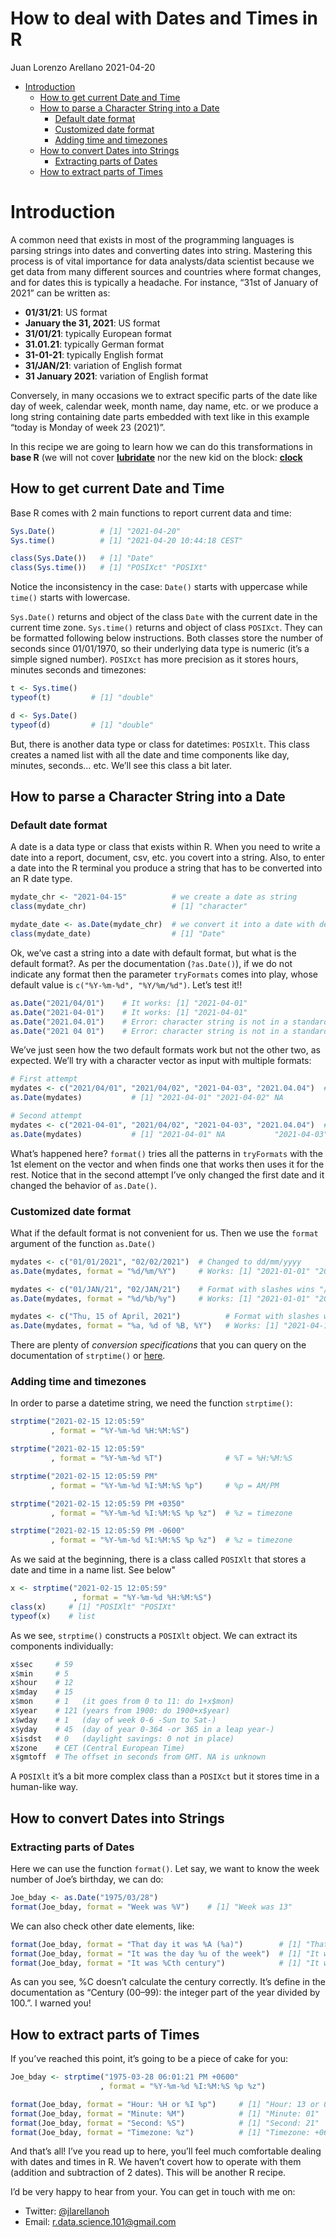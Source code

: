 How to deal with Dates and Times in R
================
Juan Lorenzo Arellano
2021-04-20

-   [Introduction](#introduction)
    -   [How to get current Date and
        Time](#how-to-get-current-date-and-time)
    -   [How to parse a Character String into a
        Date](#how-to-parse-a-character-string-into-a-date)
        -   [Default date format](#default-date-format)
        -   [Customized date format](#customized-date-format)
        -   [Adding time and timezones](#adding-time-and-timezones)
    -   [How to convert Dates into
        Strings](#how-to-convert-dates-into-strings)
        -   [Extracting parts of Dates](#extracting-parts-of-dates)
    -   [How to extract parts of Times](#how-to-extract-parts-of-times)

# Introduction

A common need that exists in most of the programming languages is
parsing strings into dates and converting dates into string. Mastering
this process is of vital importance for data analysts/data scientist
because we get data from many different sources and countries where
format changes, and for dates this is typically a headache. For
instance, “31st of January of 2021” can be written as:

-   **01/31/21**: US format
-   **January the 31, 2021**: US format
-   **31/01/21**: typically European format
-   **31.01.21**: typically German format
-   **31-01-21**: typically English format
-   **31/JAN/21**: variation of English format
-   **31 January 2021**: variation of English format

Conversely, in many occasions we to extract specific parts of the date
like day of week, calendar week, month name, day name, etc. or we
produce a long string containing date parts embedded with text like in
this example “today is Monday of week 23 (2021)”.

In this recipe we are going to learn how we can do this transformations
in **base R** (we will not cover
[**lubridate**](https://lubridate.tidyverse.org/) nor the new kid on the
block: [**clock**](https://clock.r-lib.org/)

## How to get current Date and Time

Base R comes with 2 main functions to report current data and time:

``` r
Sys.Date()          # [1] "2021-04-20"
Sys.time()          # [1] "2021-04-20 10:44:18 CEST"

class(Sys.Date())   # [1] "Date"
class(Sys.time())   # [1] "POSIXct" "POSIXt" 
```

Notice the inconsistency in the case: `Date()` starts with uppercase
while `time()` starts with lowercase.

`Sys.Date()` returns and object of the class `Date` with the current
date in the current time zone. `Sys.time()` returns and object of class
`POSIXct`. They can be formatted following below instructions. Both
classes store the number of seconds since 01/01/1970, so their
underlying data type is numeric (it’s a simple signed number). `POSIXct`
has more precision as it stores hours, minutes seconds and timezones:

``` r
t <- Sys.time()    
typeof(t)         # [1] "double"

d <- Sys.Date()    
typeof(d)         # [1] "double"
```

But, there is another data type or class for datetimes: `POSIXlt`. This
class creates a named list with all the date and time components like
day, minutes, seconds… etc. We’ll see this class a bit later.

## How to parse a Character String into a Date

### Default date format

A date is a data type or class that exists within R. When you need to
write a date into a report, document, csv, etc. you covert into a
string. Also, to enter a date into the R terminal you produce a string
that has to be converted into an R date type.

``` r
mydate_chr <- "2021-04-15"          # we create a date as string
class(mydate_chr)                   # [1] "character"

mydate_date <- as.Date(mydate_chr)  # we convert it into a date with default format yyyy-mm-dd 
class(mydate_date)                  # [1] "Date"
```

Ok, we’ve cast a string into a date with default format, but what is the
default format?. As per the documentation (`?as.Date()`), if we do not
indicate any format then the parameter `tryFormats` comes into play,
whose default value is `c("%Y-%m-%d", "%Y/%m/%d")`. Let’s test it!!

``` r
as.Date("2021/04/01")    # It works: [1] "2021-04-01"
as.Date("2021-04-01")    # It works: [1] "2021-04-01"
as.Date("2021.04.01")    # Error: character string is not in a standard unambiguous format
as.Date("2021 04 01")    # Error: character string is not in a standard unambiguous format
```

We’ve just seen how the two default formats work but not the other two,
as expected. We’ll try with a character vector as input with multiple
formats:

``` r
# First attempt
mydates <- c("2021/04/01", "2021/04/02", "2021-04-03", "2021.04.04")  # Format with slashes wins "/"
as.Date(mydates)           # [1] "2021-04-01" "2021-04-02" NA           NA 

# Second attempt
mydates <- c("2021-04-01", "2021/04/02", "2021-04-03", "2021.04.04")  # Format with dashes wins "-"
as.Date(mydates)           # [1] "2021-04-01" NA           "2021-04-03" NA  
```

What’s happened here? `format()` tries all the patterns in `tryFormats`
with the 1st element on the vector and when finds one that works then
uses it for the rest. Notice that in the second attempt I’ve only
changed the first date and it changed the behavior of `as.Date()`.

### Customized date format

What if the default format is not convenient for us. Then we use the
`format` argument of the function `as.Date()`

``` r
mydates <- c("01/01/2021", "02/02/2021")  # Changed to dd/mm/yyyy
as.Date(mydates, format = "%d/%m/%Y")     # Works: [1] "2021-01-01" "2021-02-02"

mydates <- c("01/JAN/21", "02/JAN/21")    # Format with slashes wins "/"
as.Date(mydates, format = "%d/%b/%y")     # Works: [1] "2021-01-01" "2021-01-02"

mydates <- c("Thu, 15 of April, 2021")          # Format with slashes wins "/"
as.Date(mydates, format = "%a, %d of %B, %Y")   # Works: [1] "2021-04-15"
```

There are plenty of *conversion specifications* that you can query on
the documentation of `strptime()` or
[here](https://rdrr.io/r/base/strptime.html).

### Adding time and timezones

In order to parse a datetime string, we need the function `strptime()`:

``` r
strptime("2021-02-15 12:05:59"
         , format = "%Y-%m-%d %H:%M:%S")

strptime("2021-02-15 12:05:59"
         , format = "%Y-%m-%d %T")              # %T = %H:%M:%S

strptime("2021-02-15 12:05:59 PM"
         , format = "%Y-%m-%d %I:%M:%S %p")     # %p = AM/PM

strptime("2021-02-15 12:05:59 PM +0350"
         , format = "%Y-%m-%d %I:%M:%S %p %z")  # %z = timezone

strptime("2021-02-15 12:05:59 PM -0600"
         , format = "%Y-%m-%d %I:%M:%S %p %z")  # %z = timezone
```

As we said at the beginning, there is a class called `POSIXlt` that
stores a date and time in a name list. See below"

``` r
x <- strptime("2021-02-15 12:05:59"
              , format = "%Y-%m-%d %H:%M:%S")
class(x)     # [1] "POSIXlt" "POSIXt"
typeof(x)    # list
```

As we see, `strptime()` constructs a `POSIXlt` object. We can extract
its components individually:

``` r
x$sec     # 59
x$min     # 5
x$hour    # 12
x$mday    # 15
x$mon     # 1   (it goes from 0 to 11: do 1+x$mon)
x$year    # 121 (years from 1900: do 1900+x$year)
x$wday    # 1   (day of week 0-6 -Sun to Sat-)
x$yday    # 45  (day of year 0-364 -or 365 in a leap year-)
x$isdst   # 0   (daylight savings: 0 not in place)
x$zone    # CET (Central European Time)
x$gmtoff  # The offset in seconds from GMT. NA is unknown
```

A `POSIXlt` it’s a bit more complex class than a `POSIXct` but it stores
time in a human-like way.

## How to convert Dates into Strings

### Extracting parts of Dates

Here we can use the function `format()`. Let say, we want to know the
week number of Joe’s birthday, we can do:

``` r
Joe_bday <- as.Date("1975/03/28")
format(Joe_bday, format = "Week was %V")    # [1] "Week was 13"
```

We can also check other date elements, like:

``` r
format(Joe_bday, format = "That day it was %A (%a)")        # [1] "That day it was Friday (Fri)"
format(Joe_bday, format = "It was the day %u of the week")  # [1] "It was the day 3rd of the week 5"
format(Joe_bday, format = "It was %Cth century")            # [1] "It was 19th century (really ??)"
```

As can you see, %C doesn’t calculate the century correctly. It’s define
in the documentation as “Century (00–99): the integer part of the year
divided by 100.”. I warned you!

## How to extract parts of Times

If you’ve reached this point, it’s going to be a piece of cake for you:

``` r
Joe_bday <- strptime("1975-03-28 06:01:21 PM +0600"
                    , format = "%Y-%m-%d %I:%M:%S %p %z")

format(Joe_bday, format = "Hour: %H or %I %p")     # [1] "Hour: 13 or 01 PM" 
format(Joe_bday, format = "Minute: %M")            # [1] "Minute: 01"
format(Joe_bday, format = "Second: %S")            # [1] "Second: 21"
format(Joe_bday, format = "Timezone: %z")          # [1] "Timezone: +0600"
```

And that’s all! I’ve you read up to here, you’ll feel much comfortable
dealing with dates and times in R. We haven’t covert how to operate with
them (addition and subtraction of 2 dates). This will be another R
recipe.

I’d be very happy to hear from your. You can get in touch with me on:

-   Twitter: [@jlarellanoh](https://twitter.com/jlarellanoh)
-   Email: <r.data.science.101@gmail.com>
